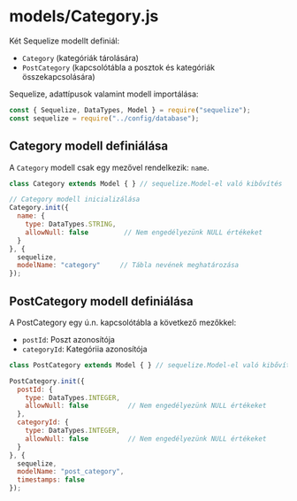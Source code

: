# models/Category.js

Két Sequelize modellt definiál:
- `Category` (kategóriák tárolására)
- `PostCategory` (kapcsolótábla a posztok és kategóriák összekapcsolására)

Sequelize, adattípusok valamint modell importálása:
```javascript
const { Sequelize, DataTypes, Model } = require("sequelize");
const sequelize = require("../config/database");
```

## Category modell definiálása

A `Category` modell csak egy mezővel rendelkezik: `name`.
```javascript
class Category extends Model { } // sequelize.Model-el való kibővítés

// Category modell inicializálása
Category.init({
  name: {
    type: DataTypes.STRING,
    allowNull: false         // Nem engedélyezünk NULL értékeket
  }
}, {
  sequelize,
  modelName: "category"     // Tábla nevének meghatározása
});
```

## PostCategory modell definiálása

A PostCategory egy ú.n. kapcsolótábla a következő mezőkkel:
- `postId`: Poszt azonosítója
- `categoryId`: Kategóriia azonosítója

```javascript
class PostCategory extends Model { } // sequelize.Model-el való kibővítés

PostCategory.init({
  postId: {
    type: DataTypes.INTEGER,
    allowNull: false          // Nem engedélyezünk NULL értékeket
  },
  categoryId: {
    type: DataTypes.INTEGER,
    allowNull: false          // Nem engedélyezünk NULL értékeket
  }
}, {
  sequelize,
  modelName: "post_category",
  timestamps: false
});
```